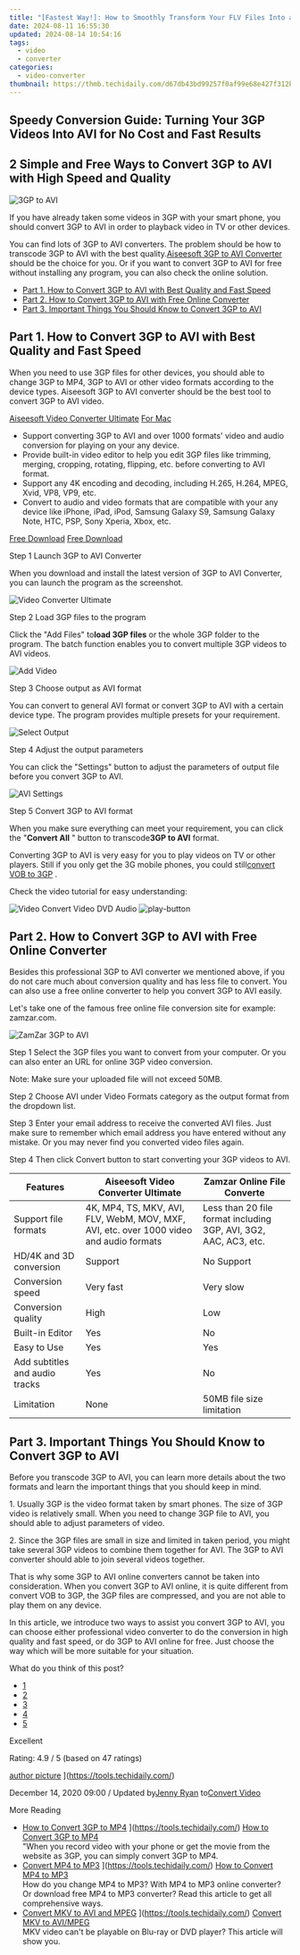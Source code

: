 ```yaml
---
title: "[Fastest Way!]: How to Smoothly Transform Your FLV Files Into a YouTube-Ready Format"
date: 2024-08-11 16:55:30
updated: 2024-08-14 10:54:16
tags:
  - video
  - converter
categories:
  - video-converter
thumbnail: https://thmb.techidaily.com/d67db43bd99257f0af99e68e427f312b6fcddd2d0ff0d753e05a7e79c9663b0b.jpg
---
```


## Speedy Conversion Guide: Turning Your 3GP Videos Into AVI for No Cost and Fast Results

## 2 Simple and Free Ways to Convert 3GP to AVI with High Speed and Quality

![3GP to AVI](https://www.aiseesoft.com/images/video-converter-ultimate/3gp-to-avi.jpg)

 If you have already taken some videos in 3GP with your smart phone, you should convert 3GP to AVI in order to playback video in TV or other devices.

 You can find lots of 3GP to AVI converters. The problem should be how to transcode 3GP to AVI with the best quality.[Aiseesoft 3GP to AVI Converter](https://tools.techidaily.com/aiseesoft/video-converter-ultimate/) should be the choice for you. Or if you want to convert 3GP to AVI for free without installing any program, you can also check the online solution.

* [Part 1. How to Convert 3GP to AVI with Best Quality and Fast Speed](https://tools.techidaily.com/)
* [Part 2. How to Convert 3GP to AVI with Free Online Converter](https://tools.techidaily.com/)
* [Part 3. Important Things You Should Know to Convert 3GP to AVI](https://tools.techidaily.com/)

## Part 1\. How to Convert 3GP to AVI with Best Quality and Fast Speed

 When you need to use 3GP files for other devices, you should able to change 3GP to MP4, 3GP to AVI or other video formats according to the device types. Aiseesoft 3GP to AVI converter should be the best tool to convert 3GP to AVI video.

[Aiseesoft Video Converter Ultimate](https://tools.techidaily.com/aiseesoft/video-converter-ultimate/) [For Mac](https://tools.techidaily.com/aiseesoft/video-converter-ultimate/)

* Support converting 3GP to AVI and over 1000 formats' video and audio conversion for playing on your any device.
* Provide built-in video editor to help you edit 3GP files like trimming, merging, cropping, rotating, flipping, etc. before converting to AVI format.
* Support any 4K encoding and decoding, including H.265, H.264, MPEG, Xvid, VP8, VP9, etc.
* Convert to audio and video formats that are compatible with your any device like iPhone, iPad, iPod, Samsung Galaxy S9, Samsung Galaxy Note, HTC, PSP, Sony Xperia, Xbox, etc.

[Free Download](https://secure.2checkout.com/order/cart.php?PRODS=4575878&QTY=1&AFFILIATE=108875) [Free Download](https://secure.2checkout.com/order/cart.php?PRODS=4594445&QTY=1&AFFILIATE=108875)

Step 1 Launch 3GP to AVI Converter

 When you download and install the latest version of 3GP to AVI Converter, you can launch the program as the screenshot.

![Video Converter Ultimate](https://www.aiseesoft.com/images/video-converter-ultimate/screen-load.jpg)

Step 2 Load 3GP files to the program

 Click the "Add Files" to**load 3GP files** or the whole 3GP folder to the program. The batch function enables you to convert multiple 3GP videos to AVI videos.

![Add Video](https://www.aiseesoft.com/images/video-converter-ultimate/add-video.jpg)

Step 3 Choose output as AVI format

 You can convert to general AVI format or convert 3GP to AVI with a certain device type. The program provides multiple presets for your requirement.

![Select Output](https://www.aiseesoft.com/images/video-converter-ultimate/avi-profile.jpg)

Step 4 Adjust the output parameters

 You can click the "Settings" button to adjust the parameters of output file before you convert 3GP to AVI.

![AVI Settings](https://www.aiseesoft.com/images/video-converter-ultimate/avi-settings.jpg)

Step 5 Convert 3GP to AVI format

 When you make sure everything can meet your requirement, you can click the "**Convert All** " button to transcode**3GP to AVI** format.

 Converting 3GP to AVI is very easy for you to play videos on TV or other players. Still if you only get the 3G mobile phones, you could still[convert VOB to 3GP](https://tools.techidaily.com/) .

Check the video tutorial for easy understanding:

![Video Convert Video DVD Audio](https://www.aiseesoft.com/images/youtube-video/video-convert-video-dvd-audio.jpg) ![play-button](https://www.aiseesoft.com/images/play-button.png)

## Part 2\. How to Convert 3GP to AVI with Free Online Converter

 Besides this professional 3GP to AVI converter we mentioned above, if you do not care much about conversion quality and has less file to convert. You can also use a free online converter to help you convert 3GP to AVI easily.

 Let's take one of the famous free online file conversion site for example: zamzar.com.

![ZamZar 3GP to AVI](https://www.aiseesoft.com/images/video-converter-ultimate/zamzar-3gp-to-avi.jpg)

Step 1 Select the 3GP files you want to convert from your computer. Or you can also enter an URL for online 3GP video conversion.

Note: Make sure your uploaded file will not exceed 50MB.

Step 2 Choose AVI under Video Formats category as the output format from the dropdown list.

Step 3 Enter your email address to receive the converted AVI files. Just make sure to remember which email address you have entered without any mistake. Or you may never find you converted video files again.

Step 4 Then click Convert button to start converting your 3GP videos to AVI.

| Features                       | Aiseesoft Video Converter Ultimate                                                      | Zamzar Online File Converte                                      |
| ------------------------------ | --------------------------------------------------------------------------------------- | ---------------------------------------------------------------- |
| Support file formats           | 4K, MP4, TS, MKV, AVI, FLV, WebM, MOV, MXF, AVI, etc. over 1000 video and audio formats | Less than 20 file format including 3GP, AVI, 3G2, AAC, AC3, etc. |
| HD/4K and 3D conversion        | Support                                                                                 | No Support                                                       |
| Conversion speed               | Very fast                                                                               | Very slow                                                        |
| Conversion quality             | High                                                                                    | Low                                                              |
| Built-in Editor                | Yes                                                                                     | No                                                               |
| Easy to Use                    | Yes                                                                                     | Yes                                                              |
| Add subtitles and audio tracks | Yes                                                                                     | No                                                               |
| Limitation                     | None                                                                                    | 50MB file size limitation                                        |

## Part 3\. Important Things You Should Know to Convert 3GP to AVI

 Before you transcode 3GP to AVI, you can learn more details about the two formats and learn the important things that you should keep in mind.

 1\. Usually 3GP is the video format taken by smart phones. The size of 3GP video is relatively small. When you need to change 3GP file to AVI, you should able to adjust parameters of video.

 2\. Since the 3GP files are small in size and limited in taken period, you might take several 3GP videos to combine them together for AVI. The 3GP to AVI converter should able to join several videos together.

 That is why some 3GP to AVI online converters cannot be taken into consideration. When you convert 3GP to AVI online, it is quite different from convert VOB to 3GP, the 3GP files are compressed, and you are not able to play them on any device.

 In this article, we introduce two ways to assist you convert 3GP to AVI, you can choose either professional video converter to do the conversion in high quality and fast speed, or do 3GP to AVI online for free. Just choose the way which will be more suitable for your situation.

What do you think of this post?

* [1](https://tools.techidaily.com/)
* [2](https://tools.techidaily.com/)
* [3](https://tools.techidaily.com/)
* [4](https://tools.techidaily.com/)
* [5](https://tools.techidaily.com/)

Excellent

Rating: 4.9 / 5 (based on 47 ratings)

[author picture](https://www.aiseesoft.com/images/author/jenny.png) ](https://tools.techidaily.com/)

 December 14, 2020 09:00 / Updated by[Jenny Ryan](https://tools.techidaily.com/) to[Convert Video](https://tools.techidaily.com/)

More Reading

* [How to Convert 3GP to MP4](https://www.aiseesoft.com/images/more-reading/3gp-to-mp4-s.jpg) ](https://tools.techidaily.com/) [How to Convert 3GP to MP4](https://tools.techidaily.com/)  
 "When you record video with your phone or get the movie from the website as 3GP, you can simply convert 3GP to MP4.
* [Convert MP4 to MP3](https://www.aiseesoft.com/images/more-reading/change-mp4-to-mp3-s.jpg) ](https://tools.techidaily.com/) [How to Convert MP4 to MP3](https://tools.techidaily.com/)  
 How do you change MP4 to MP3? With MP4 to MP3 online converter? Or download free MP4 to MP3 converter? Read this article to get all comprehensive ways.
* [Convert MKV to AVI and MPEG](https://www.aiseesoft.com/images/more-reading/asf-to-wmv-s.jpg) ](https://tools.techidaily.com/) [Convert MKV to AVI/MPEG](https://tools.techidaily.com/)  
 MKV video can't be playable on Blu-ray or DVD player? This article will show you.

<ins class="adsbygoogle"
     style="display:block"
     data-ad-format="autorelaxed"
     data-ad-client="ca-pub-7571918770474297"
     data-ad-slot="1223367746"></ins>



<ins class="adsbygoogle"
     style="display:block"
     data-ad-client="ca-pub-7571918770474297"
     data-ad-slot="8358498916"
     data-ad-format="auto"
     data-full-width-responsive="true"></ins>
